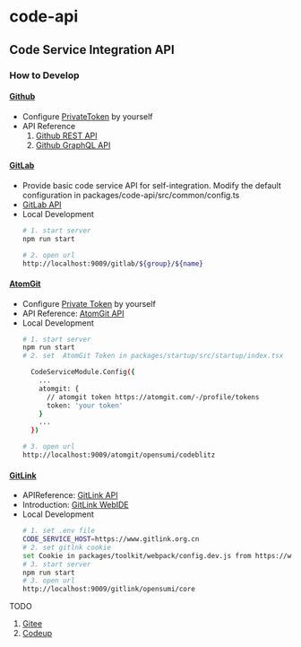 # code-api

## Code Service Integration API

### How to Develop
#### [Github](https://github.com/)
- Configure [PrivateToken](https://github.com/settings/tokens/new?scopes=repo&description=codeblitz) by yourself
- API Reference
  1. [Github REST API](https://docs.github.com/rest)
  2. [Github GraphQL API](https://docs.github.com/graphql)
#### [GitLab](https://gitlab.cn/)
- Provide basic code service API for self-integration. Modify the default configuration in packages/code-api/src/common/config.ts
- [GitLab API](https://docs.gitlab.com/ee/api/)
- Local Development
  ```bash
  # 1. start server
  npm run start

  # 2. open url
  http://localhost:9009/gitlab/${group}/${name}
  ```

#### [AtomGit](https://atomgit.com/)
- Configure [Private Token](https://atomgit.com/-/profile/tokens) by yourself
- API Reference: [AtomGit API](https://docs.atomgit.com/category/api)
- Local Development
  ```bash
  # 1. start server
  npm run start
  # 2. set  AtomGit Token in packages/startup/src/startup/index.tsx 

    CodeServiceModule.Config({
      ...
      atomgit: {
        // atomgit token https://atomgit.com/-/profile/tokens
        token: 'your token'
      }
      ...
    })

  # 3. open url
  http://localhost:9009/atomgit/opensumi/codeblitz
  ```
#### [GitLink](https://www.gitlink.org.cn/)  
- APIReference: [GitLink API](https://www.gitlink.org.cn/docs/api#introduction)
- Introduction: [GitLink WebIDE](https://help.gitlink.org.cn/%E4%BB%A3%E7%A0%81%E5%BA%93%E7%AE%A1%E7%90%86/WebIDE)
- Local Development
  ```bash
  # 1. set .env file
  CODE_SERVICE_HOST=https://www.gitlink.org.cn
  # 2. set gitlnk cookie  
  set Cookie in packages/toolkit/webpack/config.dev.js from https://www.gitlink.org.cn response header
  # 3. start server
  npm run start
  # 3. open url
  http://localhost:9009/gitlink/opensumi/core
  ```

TODO
1. [Gitee](https://gitee.com/)
2. [Codeup](https://codeup.aliyun.com)
